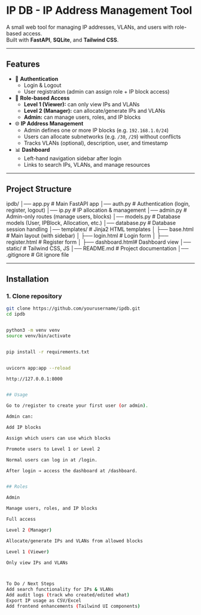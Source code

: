 # IP DB - IP Address Management Tool

A small web tool for managing IP addresses, VLANs, and users with role-based access.  
Built with **FastAPI**, **SQLite**, and **Tailwind CSS**.

---

## Features
- 🔐 **Authentication**
  - Login & Logout
  - User registration (admin can assign role + IP block access)
- 👥 **Role-based Access**
  - **Level 1 (Viewer):** can only view IPs and VLANs
  - **Level 2 (Manager):** can allocate/generate IPs and VLANs
  - **Admin:** can manage users, roles, and IP blocks
- 🌐 **IP Address Management**
  - Admin defines one or more IP blocks (e.g. `192.168.1.0/24`)
  - Users can allocate subnetworks (e.g. `/30`, `/29`) without conflicts
  - Tracks VLANs (optional), description, user, and timestamp
- 📊 **Dashboard**
  - Left-hand navigation sidebar after login
  - Links to search IPs, VLANs, and manage resources

---

## Project Structure
ipdb/
│── app.py # Main FastAPI app
│── auth.py # Authentication (login, register, logout)
│── ip.py # IP allocation & management
│── admin.py # Admin-only routes (manage users, blocks)
│── models.py # Database models (User, IPBlock, Allocation, etc.)
│── database.py # Database session handling
│── templates/ # Jinja2 HTML templates
│ ├── base.html # Main layout (with sidebar)
│ ├── login.html # Login form
│ ├── register.html # Register form
│ ├── dashboard.html# Dashboard view
│── static/ # Tailwind CSS, JS
│── README.md # Project documentation
│── .gitignore # Git ignore file


---

## Installation

### 1. Clone repository
```bash
git clone https://github.com/yourusername/ipdb.git
cd ipdb


python3 -m venv venv
source venv/bin/activate


pip install -r requirements.txt


uvicorn app:app --reload

http://127.0.0.1:8000


## Usage

Go to /register to create your first user (or admin).

Admin can:

Add IP blocks

Assign which users can use which blocks

Promote users to Level 1 or Level 2

Normal users can log in at /login.

After login → access the dashboard at /dashboard.


## Roles

Admin

Manage users, roles, and IP blocks

Full access

Level 2 (Manager)

Allocate/generate IPs and VLANs from allowed blocks

Level 1 (Viewer)

Only view IPs and VLANs



To Do / Next Steps
Add search functionality for IPs & VLANs
Add audit logs (track who created/edited what)
Export IP usage as CSV/Excel
Add frontend enhancements (Tailwind UI components)
